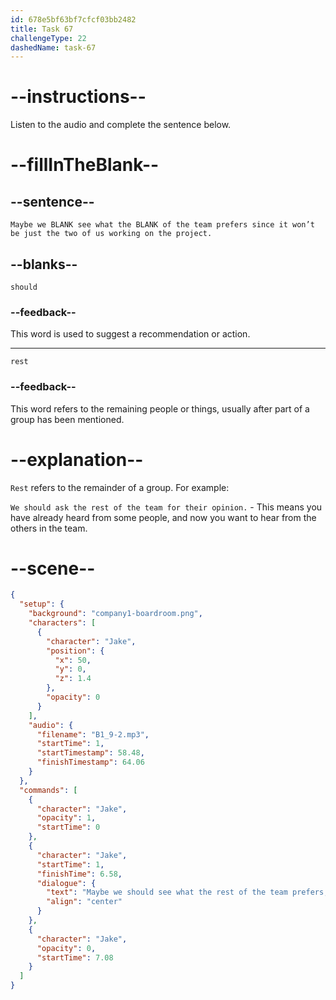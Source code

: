```yaml
---
id: 678e5bf63bf7cfcf03bb2482
title: Task 67
challengeType: 22
dashedName: task-67
---
```


<!-- (audio) Jake: Maybe we should see what the rest of the team prefers since it won’t be just the two of us working on the project. -->

# --instructions--

Listen to the audio and complete the sentence below.

# --fillInTheBlank--

## --sentence--

`Maybe we BLANK see what the BLANK of the team prefers since it won’t be just the two of us working on the project.`

## --blanks--

`should`

### --feedback--

This word is used to suggest a recommendation or action.

---

`rest`

### --feedback--

This word refers to the remaining people or things, usually after part of a group has been mentioned.

# --explanation--

`Rest` refers to the remainder of a group. For example:

`We should ask the rest of the team for their opinion.` - This means you have already heard from some people, and now you want to hear from the others in the team.

# --scene--

```json
{
  "setup": {
    "background": "company1-boardroom.png",
    "characters": [
      {
        "character": "Jake",
        "position": {
          "x": 50,
          "y": 0,
          "z": 1.4
        },
        "opacity": 0
      }
    ],
    "audio": {
      "filename": "B1_9-2.mp3",
      "startTime": 1,
      "startTimestamp": 58.48,
      "finishTimestamp": 64.06
    }
  },
  "commands": [
    {
      "character": "Jake",
      "opacity": 1,
      "startTime": 0
    },
    {
      "character": "Jake",
      "startTime": 1,
      "finishTime": 6.58,
      "dialogue": {
        "text": "Maybe we should see what the rest of the team prefers, since it won't just be the two of us working on this project.",
        "align": "center"
      }
    },
    {
      "character": "Jake",
      "opacity": 0,
      "startTime": 7.08
    }
  ]
}
```
